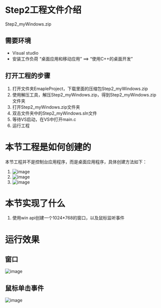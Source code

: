 # Step2工程文件介绍
Step2_myWindows.zip

## 需要环境
- Visual studio
- 安装工作负荷 “桌面应用和移动应用” ==> “使用C++的桌面开发”

## 打开工程的步骤
1. 打开文件夹EmapleProject，下载里面的压缩包Step2_myWindows.zip
2. 使用解压工具，解压Step2_myWindows.zip，得到Step2_myWindows.zip文件夹
3. 打开Step2_myWindows.zip文件夹
4. 双击文件夹中的Step2_myWindows.sln文件
5. 等待VS启动，在VS中打开main.c
6. 运行工程

# 本节工程是如何创建的
本节工程并不是控制台应用程序，而是桌面应用程序，具体创建方法如下：
1. ![image](https://user-images.githubusercontent.com/65701532/187611437-dba9a15d-6d68-4c1b-a6c8-83855113b168.png)
2. ![image](https://user-images.githubusercontent.com/65701532/187611472-65e0e92f-c378-4dc7-bafb-b7bbaffa4cf4.png)
3. ![image](https://user-images.githubusercontent.com/65701532/187611560-845e0192-6613-443a-9305-3f620dcd2dde.png)

# 本节实现了什么
1. 使用win api创建一个1024*768的窗口，以及鼠标监听事件

# 运行效果

## 窗口
![image](https://user-images.githubusercontent.com/65701532/186637550-6a5e109d-9f12-4acd-a472-106a15b7b7b6.png)

## 鼠标单击事件
![image](https://user-images.githubusercontent.com/65701532/186637622-3a02bcda-0c6e-4132-9150-a8729fdc720e.png)
